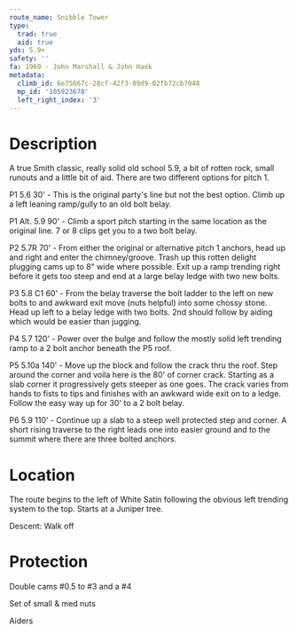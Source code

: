 ```yaml
---
route_name: Snibble Tower
type:
  trad: true
  aid: true
yds: 5.9+
safety: ''
fa: 1969 - John Marshall & John Haek
metadata:
  climb_id: 6e75667c-28cf-42f3-89d9-02fb72cb7048
  mp_id: '105923678'
  left_right_index: '3'
---
```

# Description
A true Smith classic, really solid old school 5.9, a bit of rotten rock, small runouts and a little bit of aid. There are two different options for pitch 1.

P1 5.6 30' - This is the original party's line but not the best option. Climb up a left leaning ramp/gully to an old bolt belay.

P1 Alt. 5.9 90' - Climb a sport pitch starting in the same location as the original line. 7 or 8 clips get you to a two bolt belay.

P2 5.7R 70' - From either the original or alternative pitch 1 anchors, head up and right and enter the chimney/groove. Trash up this rotten delight plugging cams up to 8" wide where possible. Exit up a ramp trending right before it gets too steep and end at a large belay ledge with two new bolts.

P3 5.8 C1 60' - From the belay traverse the bolt ladder to the left on new bolts to and awkward exit move (nuts helpful) into some chossy stone. Head up left to a belay ledge with two bolts. 2nd should follow by aiding which would be easier than jugging.

P4 5.7 120' - Power over the bulge and follow the mostly solid left trending ramp to a 2 bolt anchor beneath the P5 roof.

P5 5.10a 140' - Move up the block and follow the crack thru the roof. Step around the corner and voila here is the 80' of corner crack. Starting as a slab corner it progressively gets steeper as one goes. The crack varies from hands to fists to tips and finishes with an awkward wide exit on to a ledge. Follow the easy way up for 30' to a 2 bolt belay.

P6 5.9 110' - Continue up a slab to a steep well protected step and corner. A short rising traverse to the right leads one into easier ground and to the summit where there are three bolted anchors.

# Location
The route begins to the left of White Satin following the obvious left trending system to the top. Starts at a Juniper tree.

Descent: Walk off

# Protection
Double cams #0.5 to #3 and a #4

Set of small & med nuts

Aiders
